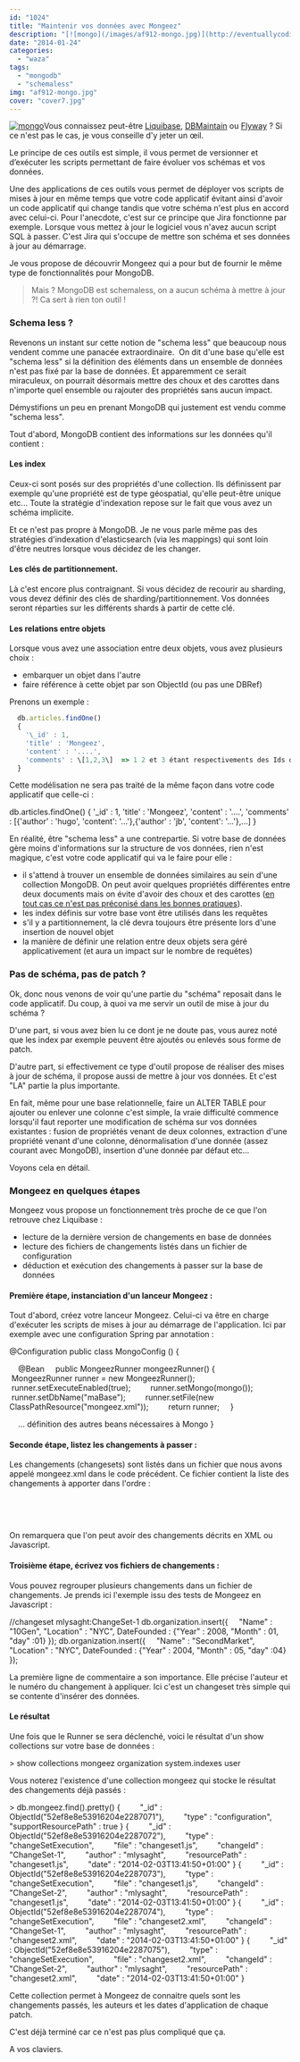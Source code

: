 ```yaml
---
id: "1024"
title: "Maintenir vos données avec Mongeez"
description: "[![mongo](/images/af912-mongo.jpg)](http://eventuallycoding.com/wp-content/uploads/2014/01/af912-mongo.jpg)Vous connaissez peut-être [Liquibase](http:..."
date: "2014-01-24"
categories: 
  - "waza"
tags: 
  - "mongodb"
  - "schemaless"
img: "af912-mongo.jpg"
cover: "cover7.jpg"
---
```


[![mongo](/images/af912-mongo.jpg)](http://eventuallycoding.com/wp-content/uploads/2014/01/af912-mongo.jpg)Vous connaissez peut-être [Liquibase](http://www.liquibase.org/), [DBMaintain](http://www.dbmaintain.org/overview.html) ou [Flyway](http://flywaydb.org/) ? Si ce n'est pas le cas, je vous conseille d'y jeter un œil.

Le principe de ces outils est simple, il vous permet de versionner et d’exécuter les scripts permettant de faire évoluer vos schémas et vos données.

Une des applications de ces outils vous permet de déployer vos scripts de mises à jour en même temps que votre code applicatif évitant ainsi d'avoir un code applicatif qui change tandis que votre schéma n'est plus en accord avec celui-ci. Pour l'anecdote, c'est sur ce principe que Jira fonctionne par exemple. Lorsque vous mettez à jour le logiciel vous n'avez aucun script SQL à passer. C'est Jira qui s'occupe de mettre son schéma et ses données à jour au démarrage.

Je vous propose de découvrir Mongeez qui a pour but de fournir le même type de fonctionnalités pour MongoDB.

> Mais ? MongoDB est schemaless, on a aucun schéma à mettre à jour ?! Ca sert à rien ton outil !

### Schema less ?

Revenons un instant sur cette notion de "schema less" que beaucoup nous vendent comme une panacée extraordinaire.  On dit d'une base qu'elle est "schema less" si la définition des éléments dans un ensemble de données n'est pas fixé par la base de données. Et apparemment ce serait miraculeux, on pourrait désormais mettre des choux et des carottes dans n'importe quel ensemble ou rajouter des propriétés sans aucun impact.

Démystifions un peu en prenant MongoDB qui justement est vendu comme "schema less".

Tout d'abord, MongoDB contient des informations sur les données qu'il contient :

#### Les index

Ceux-ci sont posés sur des propriétés d'une collection. Ils définissent par exemple qu'une propriété est de type géospatial, qu'elle peut-être unique etc... Toute la stratégie d'indexation repose sur le fait que vous avez un schéma implicite.

Et ce n'est pas propre à MongoDB. Je ne vous parle même pas des stratégies d'indexation d'elasticsearch (via les mappings) qui sont loin d'être neutres lorsque vous décidez de les changer.

#### Les clés de partitionnement.

Là c'est encore plus contraignant. Si vous décidez de recourir au sharding, vous devez définir des clés de sharding/partitionnement. Vos données seront réparties sur les différents shards à partir de cette clé.

#### Les relations entre objets

Lorsque vous avez une association entre deux objets, vous avez plusieurs choix :

- embarquer un objet dans l'autre
- faire référence à cette objet par son ObjectId (ou pas une DBRef)

Prenons un exemple :

```javascript
  db.articles.findOne() 
  {
    '\_id' : 1,
    'title' : 'Mongeez',
    'content' : '....',
    'comments' : \[1,2,3\]  => 1 2 et 3 étant respectivements des Ids dans la collection 'comments'
  }
```

Cette modélisation ne sera pas traité de la même façon dans votre code applicatif que celle-ci :

db.articles.findOne() 
{
 '\_id' : 1,
 'title' : 'Mongeez',
 'content' : '....',
 'comments' : \[{'author' : 'hugo', 'content': '...'},{'author' : 'jb', 'content': '...'},...\]
}

En réalité, être "schema less" a une contrepartie. Si votre base de données gère moins d'informations sur la structure de vos données, rien n'est magique, c'est votre code applicatif qui va le faire pour elle :

- il s'attend à trouver un ensemble de données similaires au sein d'une collection MongoDB. On peut avoir quelques propriétés différentes entre deux documents mais on évite d'avoir des choux et des carottes ([en tout cas ce n'est pas préconisé dans les bonnes pratiques](http://docs.mongodb.org/manual/reference/glossary/#term-collection)).
- les index définis sur votre base vont être utilisés dans les requêtes
- s'il y a partitionnement, la clé devra toujours être présente lors d'une insertion de nouvel objet
- la manière de définir une relation entre deux objets sera géré applicativement (et aura un impact sur le nombre de requêtes)

### Pas de schéma, pas de patch ?

Ok, donc nous venons de voir qu'une partie du "schéma" reposait dans le code applicatif. Du coup, à quoi va me servir un outil de mise à jour du schéma ?

D'une part, si vous avez bien lu ce dont je ne doute pas, vous aurez noté que les index par exemple peuvent être ajoutés ou enlevés sous forme de patch.

D'autre part, si effectivement ce type d'outil propose de réaliser des mises à jour de schéma, il propose aussi de mettre à jour vos données. Et c'est "LA" partie la plus importante.

En fait, même pour une base relationnelle, faire un ALTER TABLE pour ajouter ou enlever une colonne c'est simple, la vraie difficulté commence lorsqu'il faut reporter une modification de schéma sur vos données existantes : fusion de propriétés venant de deux colonnes, extraction d'une propriété venant d'une colonne, dénormalisation d'une donnée (assez courant avec MongoDB), insertion d'une donnée par défaut etc...

Voyons cela en détail.

### Mongeez en quelques étapes

Mongeez vous propose un fonctionnement très proche de ce que l'on retrouve chez Liquibase :

- lecture de la dernière version de changements en base de données
- lecture des fichiers de changements listés dans un fichier de configuration
- déduction et exécution des changements à passer sur la base de données

#### Première étape, instanciation d'un lanceur Mongeez :

Tout d'abord, créez votre lanceur Mongeez. Celui-ci va être en charge d'exécuter les scripts de mises à jour au démarrage de l'application. Ici par exemple avec une configuration Spring par annotation :

@Configuration
public class MongoConfig () {

    @Bean
    public MongeezRunner mongeezRunner() {
        MongeezRunner runner = new MongeezRunner();
        runner.setExecuteEnabled(true);
        runner.setMongo(mongo());
        runner.setDbName("maBase");
        runner.setFile(new ClassPathResource("mongeez.xml"));
        return runner;
    }

    ... définition des autres beans nécessaires à Mongo
}

#### Seconde étape, listez les changements à passer :

Les changements (changesets) sont listés dans un fichier que nous avons appelé mongeez.xml dans le code précédent. Ce fichier contient la liste des changements à apporter dans l'ordre :

<changeFiles>

    <file path="changeset-01.xml"/>

    <file path="changeset-02.js"/>

</changeFiles>

On remarquera que l'on peut avoir des changements décrits en XML ou Javascript.

#### Troisième étape, écrivez vos fichiers de changements :

Vous pouvez regrouper plusieurs changements dans un fichier de changements. Je prends ici l'exemple issu des tests de Mongeez en Javascript :

//changeset mlysaght:ChangeSet-1
db.organization.insert({
    "Name" : "10Gen", "Location" : "NYC", DateFounded : {"Year" : 2008, "Month" : 01, "day" :01}
});
db.organization.insert({
    "Name" : "SecondMarket", "Location" : "NYC", DateFounded : {"Year" : 2004, "Month" : 05, "day" :04}
});

La première ligne de commentaire a son importance. Elle précise l'auteur et le numéro du changement à appliquer. Ici c'est un changeset très simple qui se contente d'insérer des données.

#### Le résultat

Une fois que le Runner se sera déclenché, voici le résultat d'un show collections sur votre base de données :

\> show collections
mongeez
organization
system.indexes
user

Vous noterez l'existence d'une collection mongeez qui stocke le résultat des changements déjà passés :

\> db.mongeez.find().pretty()
{
        "\_id" : ObjectId("52ef8e8e53916204e2287071"),
        "type" : "configuration",
        "supportResourcePath" : true
}
{
        "\_id" : ObjectId("52ef8e8e53916204e2287072"),
        "type" : "changeSetExecution",
        "file" : "changeset1.js",
        "changeId" : "ChangeSet-1",
        "author" : "mlysaght",
        "resourcePath" : "changeset1.js",
        "date" : "2014-02-03T13:41:50+01:00"
}
{
        "\_id" : ObjectId("52ef8e8e53916204e2287073"),
        "type" : "changeSetExecution",
        "file" : "changeset1.js",
        "changeId" : "ChangeSet-2",
        "author" : "mlysaght",
        "resourcePath" : "changeset1.js",
        "date" : "2014-02-03T13:41:50+01:00"
}
{
        "\_id" : ObjectId("52ef8e8e53916204e2287074"),
        "type" : "changeSetExecution",
        "file" : "changeset2.xml",
        "changeId" : "ChangeSet-1",
        "author" : "mlysaght",
        "resourcePath" : "changeset2.xml",
        "date" : "2014-02-03T13:41:50+01:00"
}
{
        "\_id" : ObjectId("52ef8e8e53916204e2287075"),
        "type" : "changeSetExecution",
        "file" : "changeset2.xml",
        "changeId" : "ChangeSet-2",
        "author" : "mlysaght",
        "resourcePath" : "changeset2.xml",
        "date" : "2014-02-03T13:41:50+01:00"
}

Cette collection permet à Mongeez de connaitre quels sont les changements passés, les auteurs et les dates d'application de chaque patch.

C'est déjà terminé car ce n'est pas plus compliqué que ça.

A vos claviers.
